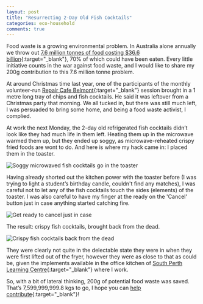 ```yaml
---
layout: post
title: "Resurrecting 2-Day Old Fish Cocktails"
categories: eco-household
comments: true
---
```

Food waste is a growing environmental problem. In Australia alone annually we throw out [7.6 million tonnes of food costing $36.6 billion](https://www.abc.net.au/news/rural/2023-07-10/food-waste-costs-australian-households-3000-dollars-a-year/102574878){:target="_blank"}, 70% of which could have been eaten. Every little initiative counts in the war against food waste, and I would like to share my 200g contribution to this 7.6 million tonne problem.

At around Christmas time last year, one of the participants of the monthly volunteer-run [Repair Cafe Belmont](https://www.facebook.com/repaircafebelmont){:target="_blank"} session brought in a 1 metre long tray of chips and fish cocktails. He said it was leftover from a Christmas party that morning. We all tucked in, but there was still much left, I was persuaded to bring some home, and being a food waste activist, I complied.

At work the next Monday, the 2-day old refrigerated fish cocktails didn’t look like they had much life in them left. Heating them up in the microwave warmed them up, but they ended up soggy, as microwave-reheated crispy fried foods are wont to do. And here is where my hack came in: I placed them in the toaster.

![Soggy microwaved fish cocktails go in the toaster](https://lh3.googleusercontent.com/pw/AP1GczNxOALDiaRY35QWZS0i2puBDP7Lgrs1sjflFYh70Xk1CKi1LxD96NHNvgVB5LBDUFiVmf74ObacrqedZ_rcQzD6xcW_cOAThLyW3VtRC4ROHMBtUGbOkUmme8mS6cBocPtUIqICdN0JDqUitHJ43e8EHRtJNJ7xYKALxJUtwu-MLyVKUjsuXiq0MbnMuphefIoxDvlQ_PQQJuy_26ATrTSORph2Bl5yjqTp7_kv2g6bCJoVs-fpp29OKUvET-sTtZmDsbR_udRP5nM-aZGVJfLF11uZltPDN10qgnm-kwX6CEV6jVn1JHQN2tNfW_dFZuUAr5pV2-4VD9nIRe5E89biSR5Z4ncsvOhrRsodRFqRLQu96ZwJu94rieoNf7o7XAvpzX_5UcE__Vz-SWcLB3SMv2VEWJYH-cSzW_p002ONYAYHJzZCdgXjy5Bw-j3OeDJfJqTU_TVPLV15tHt5b2QThLsgrf6noxMfG-muzdTjqqJk-VIoCJ0UZ-l7a_60zu-ZMX9HHErakr3xa8AqipKvmmyCj3867Yrex3PlKAiUsQvmdSH5GU61mMcHoiCDccLKyIrLWt9ri-2LP1HZV7jKHbiZiiSWP_moX-JE1g0G0gVelncGuVGUstTs4rZJX80110Vb6S2DBvjPAbQXM9iAc6XcY1AKSLvXnhIqGtMkTgga1c5LEgIHiY_g_0cX7HONfPuF8nbWkywu47Yhyyw3OB-elPpGA20fXAf6YtHPkHC6OhfQC6Zox28VXiRqBtR2aW3cmfjDmAaYvqifjC0sUzZQTUe0mRMtUEU2nnve7qnXsP3vcABW1PBkqmJGrGVJSWiTgnKzAovsnvhSaCjF9aGC8iMVMm0Fjg3moYIMDHqPSpsawJY8hp0yEmo0xtsCDOR0gfvzTWWRwWGrAx6xEDJZQ5UOU-OnzkyfehLaYasliT9YGV2XDIGCXqaRy1HjqT3XOTutUpL4d1ApgHRSLQrTPZtx2yaJvnez-4HMx7rIuxSoXUz4bGvJTuG8xMRSKqhNDnLL5NvwXV9BReXvhKcbXftXl3upc6Nqa4xwaquLq3scFv595SrhfME_qu7oO0wY5wE0VM633MVUAWPZ3ZxHlKxeGneBTe0-giXBybGRUxG0_xhSKk-RMyhrBd1Z2P-IvxTHuQOyp3AhD2_d1JK18gQ43k2Loh15OYL60g_CKeoM4UG-cD1yKydwoXffcmuEk_wxwpMyRDBo6WVUUEljQhWHiE2EW9LskJY=s405-no)

Having already shorted out the kitchen power with the toaster before (I was trying to light a student’s birthday candle, couldn't find any matches), I was careful not to let any of the fish cocktails touch the sides (elements) of the toaster. I was also careful to have my finger at the ready on the 'Cancel' button just in case anything started catching fire.

![Get ready to cancel just in case](https://lh3.googleusercontent.com/pw/AP1GczNho3DejuLJJ3KqsczCb-wzqvvGCaAKI6d0lDDLrlF6_zwNWQrwV7HhZs8sc6KS_IJ6pc0m8sVSOlS-dUepYeUPlPSHqSJZ-2IngBxpiQtnZXfdjisqPJVIJ1SQ9OhfbeO3F26ULPmdYe9FrNsiXv4N6FB2xNGTqk2FvY7AV0KzM_YlSCMX_GdCFvOSJ-H1RYQ5dcUrTFBfsBLZakYpp2MoMIVW0S_i0rOa0h2PG99DmbNh3XSq699LNmDq3ah8PTrUYghjXDUzcC1DcN4e7gNHGs0ITgdGmuWxkSihIb8Q2QZYDug8eAQ6INaUVp-JEXoRVBx1KwvCq5yi_d2WKeMVCncaRn0ijQ1TxvzNE1nSEdUmaeOSocdLti5wV4i4z0-5grsawJ4eY6fZk-2vEpmDHJn4hdHRMIN_NfY1FD42MjixuUjkJzcjhhAjvHuOjlGVlV2_sD1tDBVh5VA9GsbIRAzdjBg4sAD43zR6dmxyUefpn0uDoldcbQFI-2f1ZAARvpc8yonnEP5MMNbvnn8jAkrfvv5TfLzWrmwrv_Xhl7DFQLit-nDiOtAS--9w9Yh87w8UTghv4RJtZRDiPSI4rnICWzROTvsTo5qAQIsEk8WTE20Z2JMx8dOU6wHb6nVS25PQ-NwPrDT5ITrwldVi1qA63KF2JJURM7m98mAzzKnmFWr6gJ8UUYIzqkyJKbdg2v6F2KfTs2mq62p5vgkOg9zikxwsSBYiogxm_IXXYhPSPRfE80n03IR-_RRvi1Su8w7iOx3MTe9UlZDnhuHEylwMelbjvFkWEac6Z1kOJFd9z1h42EUSIDwklOWy-Zx8stYqExzHko53tdCDHP02Wb715rYHrxs_PvzoNQGwV1kBDkMBXgTaK6Xad_qrQgIKAzpTyRUl4YE33Uu0q1W1UGmPVigHprH6_rZHJJ68uFfMC3iZDpBhec_IsrfeACzLIXOqppkUjCka7_CMPp9vceiw9ODH78-qgQGTcT8X8KgIiMq7H6hAnSj1lzl1R9I9rQrq8lLNDDZLh8eNMMBek1JVF3vG2qIDAFxbn5VL48oryTadEajBgcEZeGB8HX14TFz-0z_9v42jPDnW7ZH3vWB5KwThjqzU-EaGH4bchv6UlK5yeakQphDGGfP-JFIBjOwv8ymGMTDm4gYc52XEmhMlVtJ5odUvvQezSB35824Qbty-ffURFPuBO6whZnODVhnuEqeRieDvyZZRrNcnoaQYBWLFNVAYkWtkR8w=s405-no)

The result: crispy fish cocktails, brought back from the dead.

![Crispy fish cocktails back from the dead](https://lh3.googleusercontent.com/pw/AP1GczOd_ZbaIfvFSAtqNzWoUPpYUbigT8o9f8BatNVV3wzyUP9Ur6SLNIKYrLDltw-Mx0w89FTiFQU26TJvM8OVmArHYpMnQHh5-NS26TwCcaaEbHNg9x912AiU70_90bJUPxY22k_IzmrJ-n0_tb-3H3p5GbgioNbi318qXd-eWWL3GQlJGocvv_Xj6rQ4tKeupIhBXIHPeHHkb7VtPFWo6GDCpWKlPhYHHOB9TEehE9fAkXDEAuDvw2Gl8_ppiahlyNCMpBCVnwehAFdpkiJMu5Dgj2kL5mcNvBSPMzR0_zRH752Wyl-pqEQjqgZHTnewRMuXvM5W6wJ9qfRgyfeJVl_6HOAApF2CK6CzQ73Q64Rnzh5-YxJMAQ_Oa-ilGQ3WwHzRQ665H2Iek1nAThYXemkAa5fc3MNDptvEXh2DazbXMaDlMTjoyOEUOP1MNkBmxxM35dftr9cjA3L5ZquqAw1p7Qfk2jBXHdCZT-D_hDdN73ri5-lOZiXiQSuwKkuCuvRajjGA8ZxTVcxaPlB5fRtwVkyMCU9gfr_WYotVQ7nxDmdVZZcL0OYzeuHjvn479QNCA2PaivR79bjfjHjgUNDJ9fmxsyz6fVcTyZRwVC1UyjHegUM3XJZ8qWoeH8jm0-QoIw0kCaiK6Y3cc6y37NFP74apFYAWrIIUkOwYwPq0XYANeyiC2jDGD1FeEtKngwjRTlF6xjr7Z0lO3xaHbUaP5sqr3TOxP5myS7VRSdxNjyNL04SgtinE74OmgtsEtrbrb3kvEXF2dUPULGQVHCvtMWSjiryfUsvsPFbOlP1KFW-L0K_gG0Y3K2oy8V16YCFDUmqksdt8z_zq1F1I3828huVkSn7irato4pxFgnQ8XViQrnN7P1mtDkKOaSQwnEB03pCZrt3i_dFtXsqhLJ03i0JKRN8MKlWVQhQGSPB8JmrGFh-iKB6JAz0w21FZj5ehuFL76vwdugIwiTCL9BuKb3qGaO0awxKyqCmLG28GWX8T6q8ewLE3gV1n0PY17-p_xiXV-uA0POFlH_rUUYJZqSA-caUrRmI3TYKN7IrzbSDeTHMJQ2jhdGyMLwBvgLbjf05eH5owdBRIe1CxMbtIHFDBQl0CaOgwiEDeKocP_VVVZXXBKU2VNG-PFpBL07KmKhaAEeZ_9g06EZCO3Zz02fb2oSbPtcdA4HjF1QFZHpnIf54FpJpdIlr09faNMXYp6gmv0k0r65nuHhn3Rry_gzF7artQ6u6NUxQlxjg=s405-no)

They were clearly not quite in the delectable state they were in when they were first lifted out of the fryer, however they were as close to that as could be, given the implements available in the office kitchen of [South Perth Learning Centre](http://splc.org.au){:target="_blank"} where I work.

So, with a bit of lateral thinking, 200g of potential food waste was saved.  That’s 7,599,999,999.8 kgs to go, I hope you can [help contribute](https://www.bhf.org.uk/informationsupport/heart-matters-magazine/news/10-ways-to-cut-your-food-waste){:target="_blank"}!
